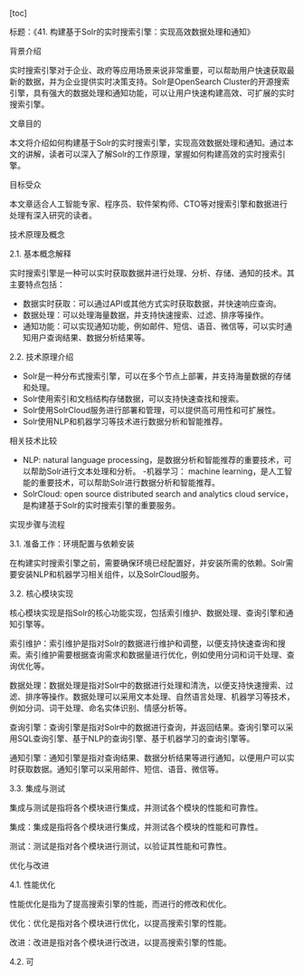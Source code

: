 
[toc]                    
                
                
标题：《41. 构建基于Solr的实时搜索引擎：实现高效数据处理和通知》

背景介绍

实时搜索引擎对于企业、政府等应用场景来说非常重要，可以帮助用户快速获取最新的数据，并为企业提供实时决策支持。Solr是OpenSearch Cluster的开源搜索引擎，具有强大的数据处理和通知功能，可以让用户快速构建高效、可扩展的实时搜索引擎。

文章目的

本文将介绍如何构建基于Solr的实时搜索引擎，实现高效数据处理和通知。通过本文的讲解，读者可以深入了解Solr的工作原理，掌握如何构建高效的实时搜索引擎。

目标受众

本文章适合人工智能专家、程序员、软件架构师、CTO等对搜索引擎和数据进行处理有深入研究的读者。

技术原理及概念

2.1. 基本概念解释

实时搜索引擎是一种可以实时获取数据并进行处理、分析、存储、通知的技术。其主要特点包括：

- 数据实时获取：可以通过API或其他方式实时获取数据，并快速响应查询。
- 数据处理：可以处理海量数据，并支持快速搜索、过滤、排序等操作。
- 通知功能：可以实现通知功能，例如邮件、短信、语音、微信等，可以实时通知用户查询结果、数据分析结果等。

2.2. 技术原理介绍

- Solr是一种分布式搜索引擎，可以在多个节点上部署，并支持海量数据的存储和处理。
- Solr使用索引和文档结构存储数据，可以支持快速查找和搜索。
- Solr使用SolrCloud服务进行部署和管理，可以提供高可用性和可扩展性。
- Solr使用NLP和机器学习等技术进行数据分析和智能推荐。

相关技术比较

- NLP: natural language processing，是数据分析和智能推荐的重要技术，可以帮助Solr进行文本处理和分析。
-机器学习： machine learning，是人工智能的重要技术，可以帮助Solr进行数据分析和智能推荐。
- SolrCloud: open source distributed search and analytics cloud service，是构建基于Solr的实时搜索引擎的重要服务。

实现步骤与流程

3.1. 准备工作：环境配置与依赖安装

在构建实时搜索引擎之前，需要确保环境已经配置好，并安装所需的依赖。Solr需要安装NLP和机器学习相关组件，以及SolrCloud服务。

3.2. 核心模块实现

核心模块实现是指Solr的核心功能实现，包括索引维护、数据处理、查询引擎和通知引擎等。

索引维护：索引维护是指对Solr的数据进行维护和调整，以便支持快速查询和搜索。索引维护需要根据查询需求和数据量进行优化，例如使用分词和词干处理、查询优化等。

数据处理：数据处理是指对Solr中的数据进行处理和清洗，以便支持快速搜索、过滤、排序等操作。数据处理可以采用文本处理、自然语言处理、机器学习等技术，例如分词、词干处理、命名实体识别、情感分析等。

查询引擎：查询引擎是指对Solr中的数据进行查询，并返回结果。查询引擎可以采用SQL查询引擎、基于NLP的查询引擎、基于机器学习的查询引擎等。

通知引擎：通知引擎是指对查询结果、数据分析结果等进行通知，以便用户可以实时获取数据。通知引擎可以采用邮件、短信、语音、微信等。

3.3. 集成与测试

集成与测试是指将各个模块进行集成，并测试各个模块的性能和可靠性。

集成：集成是指将各个模块进行集成，并测试各个模块的性能和可靠性。

测试：测试是指对各个模块进行测试，以验证其性能和可靠性。

优化与改进

4.1. 性能优化

性能优化是指为了提高搜索引擎的性能，而进行的修改和优化。

优化：优化是指对各个模块进行优化，以提高搜索引擎的性能。

改进：改进是指对各个模块进行改进，以提高搜索引擎的性能。

4.2. 可

